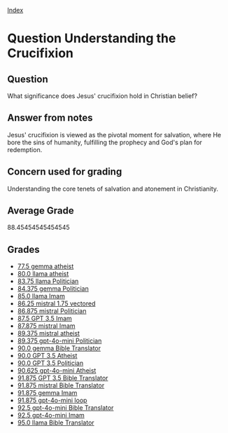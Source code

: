 
[Index](../../index.md)
# Question Understanding the Crucifixion
## Question
What significance does Jesus' crucifixion hold in Christian belief?

## Answer from notes
Jesus' crucifixion is viewed as the pivotal moment for salvation, where He bore the sins of humanity, fulfilling the prophecy and God's plan for redemption.

## Concern used for grading
Understanding the core tenets of salvation and atonement in Christianity.

## Average Grade
88.45454545454545

## Grades
 * [77.5 gemma atheist](../answers/gemma_atheist/Understanding_the_Crucifixion.md)
 * [80.0 llama atheist](../answers/llama_atheist/Understanding_the_Crucifixion.md)
 * [83.75 llama Politician](../answers/llama_Politician/Understanding_the_Crucifixion.md)
 * [84.375 gemma Politician](../answers/gemma_Politician/Understanding_the_Crucifixion.md)
 * [85.0 llama Imam](../answers/llama_Imam/Understanding_the_Crucifixion.md)
 * [86.25 mistral 1.75 vectored](../answers/mistral_1.75_vectored/Understanding_the_Crucifixion.md)
 * [86.875 mistral Politician](../answers/mistral_Politician/Understanding_the_Crucifixion.md)
 * [87.5 GPT 3.5 Imam](../answers/GPT_3.5_Imam/Understanding_the_Crucifixion.md)
 * [87.875 mistral Imam](../answers/mistral_Imam/Understanding_the_Crucifixion.md)
 * [89.375 mistral atheist](../answers/mistral_atheist/Understanding_the_Crucifixion.md)
 * [89.375 gpt-4o-mini Politician](../answers/gpt-4o-mini_Politician/Understanding_the_Crucifixion.md)
 * [90.0 gemma Bible Translator](../answers/gemma_Bible_Translator/Understanding_the_Crucifixion.md)
 * [90.0 GPT 3.5 Atheist](../answers/GPT_3.5_Atheist/Understanding_the_Crucifixion.md)
 * [90.0 GPT 3.5 Politician](../answers/GPT_3.5_Politician/Understanding_the_Crucifixion.md)
 * [90.625 gpt-4o-mini Atheist](../answers/gpt-4o-mini_Atheist/Understanding_the_Crucifixion.md)
 * [91.875 GPT 3.5 Bible Translator](../answers/GPT_3.5_Bible_Translator/Understanding_the_Crucifixion.md)
 * [91.875 mistral Bible Translator](../answers/mistral_Bible_Translator/Understanding_the_Crucifixion.md)
 * [91.875 gemma Imam](../answers/gemma_Imam/Understanding_the_Crucifixion.md)
 * [91.875 gpt-4o-mini loop](../answers/gpt-4o-mini_loop/Understanding_the_Crucifixion.md)
 * [92.5 gpt-4o-mini Bible Translator](../answers/gpt-4o-mini_Bible_Translator/Understanding_the_Crucifixion.md)
 * [92.5 gpt-4o-mini Imam](../answers/gpt-4o-mini_Imam/Understanding_the_Crucifixion.md)
 * [95.0 llama Bible Translator](../answers/llama_Bible_Translator/Understanding_the_Crucifixion.md)
